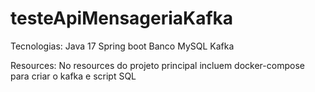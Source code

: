 # testeApiMensageriaKafka
Tecnologias:
Java 17
Spring boot
Banco MySQL
Kafka

Resources:
No resources do projeto principal incluem docker-compose para criar o kafka e script SQL
